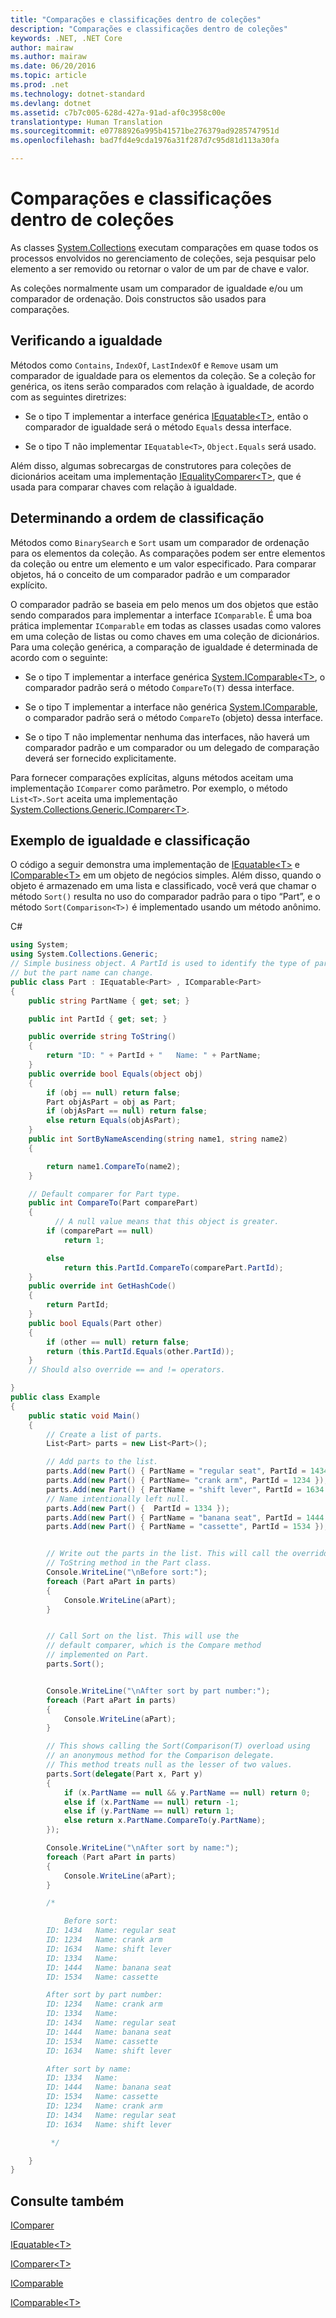 ```yaml
---
title: "Comparações e classificações dentro de coleções"
description: "Comparações e classificações dentro de coleções"
keywords: .NET, .NET Core
author: mairaw
ms.author: mairaw
ms.date: 06/20/2016
ms.topic: article
ms.prod: .net
ms.technology: dotnet-standard
ms.devlang: dotnet
ms.assetid: c7b7c005-628d-427a-91ad-af0c3958c00e
translationtype: Human Translation
ms.sourcegitcommit: e07788926a995b41571be276379ad9285747951d
ms.openlocfilehash: bad7fd4e9cda1976a31f287d7c95d81d113a30fa

---
```


# <a name="comparisons-and-sorts-within-collections"></a>Comparações e classificações dentro de coleções

As classes [System.Collections](https://docs.microsoft.com/dotnet/core/api/System.Collections) executam comparações em quase todos os processos envolvidos no gerenciamento de coleções, seja pesquisar pelo elemento a ser removido ou retornar o valor de um par de chave e valor.

As coleções normalmente usam um comparador de igualdade e/ou um comparador de ordenação. Dois constructos são usados para comparações. 

## <a name="checking-for-equality"></a>Verificando a igualdade

Métodos como `Contains`, `IndexOf`, `LastIndexOf` e `Remove` usam um comparador de igualdade para os elementos da coleção. Se a coleção for genérica, os itens serão comparados com relação à igualdade, de acordo com as seguintes diretrizes:

*   Se o tipo T implementar a interface genérica [IEquatable&lt;T&gt;](https://docs.microsoft.com/dotnet/core/api/System.IEquatable-1), então o comparador de igualdade será o método `Equals` dessa interface.

*   Se o tipo T não implementar `IEquatable<T>`, `Object.Equals` será usado.

Além disso, algumas sobrecargas de construtores para coleções de dicionários aceitam uma implementação [IEqualityComparer&lt;T&gt;](https://docs.microsoft.com/dotnet/core/api/System.Collections.Generic.IEqualityComparer-1), que é usada para comparar chaves com relação à igualdade.

## <a name="determining-sort-order"></a>Determinando a ordem de classificação

Métodos como `BinarySearch` e `Sort` usam um comparador de ordenação para os elementos da coleção. As comparações podem ser entre elementos da coleção ou entre um elemento e um valor especificado. Para comparar objetos, há o conceito de um comparador padrão e um comparador explícito. 

O comparador padrão se baseia em pelo menos um dos objetos que estão sendo comparados para implementar a interface `IComparable`. É uma boa prática implementar `IComparable` em todas as classes usadas como valores em uma coleção de listas ou como chaves em uma coleção de dicionários. Para uma coleção genérica, a comparação de igualdade é determinada de acordo com o seguinte:

*   Se o tipo T implementar a interface genérica [System.IComparable&lt;T&gt;](https://docs.microsoft.com/dotnet/core/api/System.IComparable-1), o comparador padrão será o método `CompareTo(T)` dessa interface.

*   Se o tipo T implementar a interface não genérica [System.IComparable](https://docs.microsoft.com/dotnet/core/api/System.IComparable), o comparador padrão será o método `CompareTo` (objeto) dessa interface.

*   Se o tipo T não implementar nenhuma das interfaces, não haverá um comparador padrão e um comparador ou um delegado de comparação deverá ser fornecido explicitamente.

Para fornecer comparações explícitas, alguns métodos aceitam uma implementação `IComparer` como parâmetro. Por exemplo, o método `List<T>.Sort` aceita uma implementação [System.Collections.Generic.IComparer&lt;T&gt;](https://docs.microsoft.com/dotnet/core/api/System.Collections.Generic.IComparer-1). 

## <a name="equality-and-sort-example"></a>Exemplo de igualdade e classificação

O código a seguir demonstra uma implementação de [IEquatable&lt;T&gt;](https://docs.microsoft.com/dotnet/core/api/System.IEquatable-1) e [IComparable&lt;T&gt;](https://docs.microsoft.com/dotnet/core/api/System.IComparable-1) em um objeto de negócios simples. Além disso, quando o objeto é armazenado em uma lista e classificado, você verá que chamar o método `Sort()` resulta no uso do comparador padrão para o tipo “Part”, e o método `Sort(Comparison<T>)` é implementado usando um método anônimo.

C#

```csharp
using System;
using System.Collections.Generic;
// Simple business object. A PartId is used to identify the type of part 
// but the part name can change. 
public class Part : IEquatable<Part> , IComparable<Part>
{
    public string PartName { get; set; }

    public int PartId { get; set; }

    public override string ToString()
    {
        return "ID: " + PartId + "   Name: " + PartName;
    }
    public override bool Equals(object obj)
    {
        if (obj == null) return false;
        Part objAsPart = obj as Part;
        if (objAsPart == null) return false;
        else return Equals(objAsPart);
    }
    public int SortByNameAscending(string name1, string name2)
    {

        return name1.CompareTo(name2);
    }

    // Default comparer for Part type.
    public int CompareTo(Part comparePart)
    {
          // A null value means that this object is greater.
        if (comparePart == null)
            return 1;

        else
            return this.PartId.CompareTo(comparePart.PartId);
    }
    public override int GetHashCode()
    {
        return PartId;
    }
    public bool Equals(Part other)
    {
        if (other == null) return false;
        return (this.PartId.Equals(other.PartId));
    }
    // Should also override == and != operators.

}
public class Example
{
    public static void Main()
    {
        // Create a list of parts.
        List<Part> parts = new List<Part>();

        // Add parts to the list.
        parts.Add(new Part() { PartName = "regular seat", PartId = 1434 });
        parts.Add(new Part() { PartName= "crank arm", PartId = 1234 });
        parts.Add(new Part() { PartName = "shift lever", PartId = 1634 }); ;
        // Name intentionally left null.
        parts.Add(new Part() {  PartId = 1334 });
        parts.Add(new Part() { PartName = "banana seat", PartId = 1444 });
        parts.Add(new Part() { PartName = "cassette", PartId = 1534 });


        // Write out the parts in the list. This will call the overridden 
        // ToString method in the Part class.
        Console.WriteLine("\nBefore sort:");
        foreach (Part aPart in parts)
        {
            Console.WriteLine(aPart);
        }


        // Call Sort on the list. This will use the 
        // default comparer, which is the Compare method 
        // implemented on Part.
        parts.Sort();


        Console.WriteLine("\nAfter sort by part number:");
        foreach (Part aPart in parts)
        {
            Console.WriteLine(aPart);
        }

        // This shows calling the Sort(Comparison(T) overload using 
        // an anonymous method for the Comparison delegate. 
        // This method treats null as the lesser of two values.
        parts.Sort(delegate(Part x, Part y)
        {
            if (x.PartName == null && y.PartName == null) return 0;
            else if (x.PartName == null) return -1;
            else if (y.PartName == null) return 1;
            else return x.PartName.CompareTo(y.PartName);
        });

        Console.WriteLine("\nAfter sort by name:");
        foreach (Part aPart in parts)
        {
            Console.WriteLine(aPart);
        }

        /*

            Before sort:
        ID: 1434   Name: regular seat
        ID: 1234   Name: crank arm
        ID: 1634   Name: shift lever
        ID: 1334   Name:
        ID: 1444   Name: banana seat
        ID: 1534   Name: cassette

        After sort by part number:
        ID: 1234   Name: crank arm
        ID: 1334   Name:
        ID: 1434   Name: regular seat
        ID: 1444   Name: banana seat
        ID: 1534   Name: cassette
        ID: 1634   Name: shift lever

        After sort by name:
        ID: 1334   Name:
        ID: 1444   Name: banana seat
        ID: 1534   Name: cassette
        ID: 1234   Name: crank arm
        ID: 1434   Name: regular seat
        ID: 1634   Name: shift lever

         */

    }
}
```

## <a name="see-also"></a>Consulte também

[IComparer](https://docs.microsoft.com/dotnet/core/api/System.Collections.IComparer)

[IEquatable&lt;T&gt;](https://docs.microsoft.com/dotnet/core/api/System.IEquatable-1)

[IComparer&lt;T&gt;](https://docs.microsoft.com/dotnet/core/api/System.Collections.Generic.IComparer-1)

[IComparable](https://docs.microsoft.com/dotnet/core/api/System.IComparable)

[IComparable&lt;T&gt;](https://docs.microsoft.com/dotnet/core/api/System.IComparable-1)



<!--HONumber=Nov16_HO4-->



